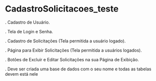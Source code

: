 # CadastroSolicitacoes_teste

. Cadastro de Usuário.

. Tela de Login e Senha.

. Cadastro de Solicitações (Tela permitida a usuário logado).

. Página para Exibir Solicitações (Tela permitida a usuários logados).

. Botões de Excluir e Editar Solicitações na sua Página de Exibição.

. Deve ser criada uma base de dados com o seu nome e todas as tabelas devem está nele
